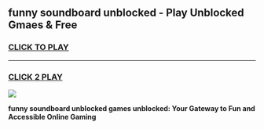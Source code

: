
## funny soundboard unblocked - Play Unblocked Gmaes & Free
<h3>
<a href="https://news.freeplayer.one?title=funny_soundboard_unblocked&ref=23F">CLICK TO PLAY</a></h3>
<hr>

<h3>
<a href="https://news.freeplayer.one?title=funny_soundboard_unblocked&ref=23F">CLICK 2 PLAY</a>
  
</h3>

<a href="https://news.freeplayer.one?title=funny_soundboard_unblocked&ref=23F/"><img src="https://clearcache.store/games.png"></a>


**funny soundboard unblocked games unblocked: Your Gateway to Fun and Accessible Online Gaming**
